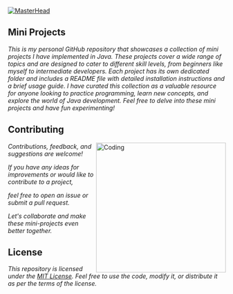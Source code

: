 [![MasterHead](https://repository-images.githubusercontent.com/588181932/e36ec678-7984-4cdd-8e4c-a3932772ff8e)](https://meryemkolbasar.io)

<h2> Mini Projects </h2>

_This is my personal GitHub repository that showcases a collection of mini projects I have implemented in Java. These projects cover a wide range of topics and are designed to cater to different skill levels, from beginners like myself to intermediate developers. Each project has its own dedicated folder and includes a README file with detailed installation instructions and a brief usage guide. I have curated this collection as a valuable resource for anyone looking to practice programming, learn new concepts, and explore the world of Java development. Feel free to delve into these mini projects and have fun experimenting!_

## Contributing

<img align="right" alt="Coding" width="300" src="https://media.tenor.com/tlslhwLM_SEAAAAC/cyber-digital.gif">

_Contributions, feedback, and suggestions are welcome!_

_If you have any ideas for improvements or would like to contribute to a project,_
  
  _feel free to open an issue or submit a pull request._ 

 _Let's collaborate and make these mini-projects even better together._

## License

_This repository is licensed under the [MIT License](LICENSE). Feel free to use the code, modify it, or distribute it as per the terms of the license._

